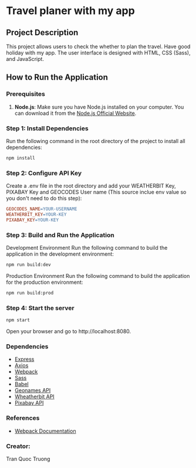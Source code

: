 # Travel planer with my app

## Project Description

This project allows users to check the whether to plan the travel. Have good holiday with my app. The user interface is designed with HTML, CSS (Sass), and JavaScript.

## How to Run the Application

### Prerequisites

1. **Node.js**: Make sure you have Node.js installed on your computer. You can download it from the [Node.js Official Website](https://nodejs.org/).

### Step 1: Install Dependencies

Run the following command in the root directory of the project to install all dependencies:

```bash
npm install
```

### Step 2: Configure API Key
Create a .env file in the root directory and add your WEATHERBIT Key, PIXABAY Key and GEOCODES User name (This source inclue env value so you don't need to do this step):
```makefile
GEOCODES_NAME=YOUR-USERNAME
WEATHERBIT_KEY=YOUR-KEY
PIXABAY_KEY=YOUR-KEY
```

### Step 3: Build and Run the Application
Development Environment
Run the following command to build the application in the development environment:

```bash
npm run build:dev
```

Production Environment
Run the following command to build the application for the production environment:

```bash
npm run build:prod
```
### Step 4: Start the server
```bash
npm start
```
Open your browser and go to http://localhost:8080.

### Dependencies

- [Express](https://expressjs.com/)
- [Axios](https://axios-http.com/)
- [Webpack](https://webpack.js.org/)
- [Sass](https://sass-lang.com/)
- [Babel](https://babeljs.io/)
- [Geonames API](http://api.geonames.org)
- [Wheatherbit API](https://api.weatherbit.io)
- [Pixabay API](https://pixabay.com)

### References

- [Webpack Documentation](https://webpack.js.org/concepts/)

### Creator:
Tran Quoc Truong
